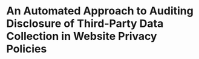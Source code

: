 # An Automated Approach to Auditing Disclosure of Third-Party Data Collection in Website Privacy Policies
